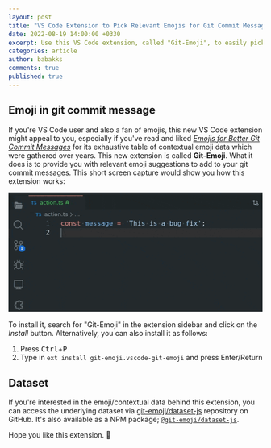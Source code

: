 ```yaml
---
layout: post
title: "VS Code Extension to Pick Relevant Emojis for Git Commit Messages"
date: 2022-08-19 14:00:00 +0330
excerpt: Use this VS Code extension, called "Git-Emoji", to easily pick relevant emojis for your git commit messages.
categories: article
author: babakks
comments: true
published: true
---
```


## Emoji in git commit message

If you're VS Code user and also a fan of emojis, this new VS Code extension might appeal to you, especially if you've read and liked [*Emojis for Better Git Commit Messages*][emojis-post] for its exhaustive table of contextual emoji data which were gathered over years. This new extension is called **Git-Emoji**. What it does is to provide you with relevant emoji suggestions to add to your git commit messages. This short screen capture would show you how this extension works:

[emojis-post]: /_posts/2020-07-03-emojis-in-git-commit-messages.markdown
![How to get relevant emojis for git commit message](/img/2022-08-19-capture.gif)

To install it, search for "Git-Emoji" in the extension sidebar and click on the *Install* button. Alternatively, you can also install it as follows:

1. Press <kbd>Ctrl</kbd>+<kbd>P</kbd>
1. Type in `ext install git-emoji.vscode-git-emoji` and press Enter/Return

## Dataset

If you're interested in the emoji/contextual data behind this extension, you can access the underlying dataset via [git-emoji/dataset-js][dataset-repo] repository on GitHub. It's also available as a NPM package; [`@git-emoji/dataset-js`][dataset-npm].

[dataset-repo]: https://github.com/git-emoji/dataset-js
[dataset-npm]: https://www.npmjs.com/package/@git-emoji/dataset-js

Hope you like this extension. 🍏

